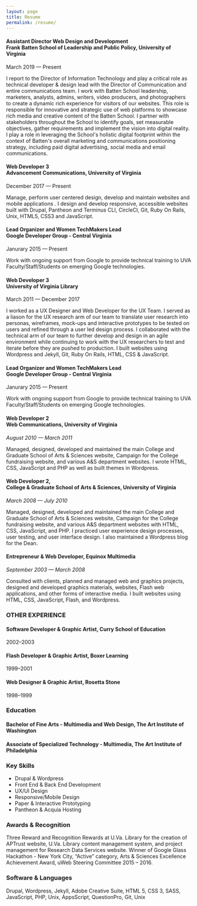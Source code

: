 ```yaml
---
layout: page
title: Resume
permalink: /resume/
---
```


<h4>Assistant Director Web Design and Development<br />
Frank Batten School of Leadership and Public Policy, University of Virginia</h4>

<p>March 2019 — Present</p>

<p>I report to the Director of Information Technology and play a critical role as technical developer & design lead with the Director of Communication and entire communications team. I work with Batten School leadership, marketers, analysts, admins, writers, video producers, and photographers to create a dynamic rich experience for visitors of our websites. This role is responsible for innovative and strategic use of web platforms to showcase rich media and creative content of the Batten School. I partner with stakeholders throughout the School to identify goals, set measurable objectives, gather requirements and implement the vision into digital reality. I play a role in leveraging the School's holistic digital footprint within the context of Batten's overall marketing and communications positioning strategy, including paid digital advertising, social media and email communications.</p>



<h4>Web Developer 3<br />
Advancement Communications, University of Virginia</h4>

<p>December 2017 — Present</p>

<p>Manage, perform user centered design, develop and maintain websites and mobile applications . I design and develop responsive, accessible websites built with Drupal, Pantheon and Terminus CLI, CircleCI, Git, Ruby On Rails, Unix, HTML5, CSS3 and JavaScript.</p>


<h4>Lead Organizer and Women TechMakers Lead<br />
Google Developer Group - Central Virginia</h4>
Janurary 2015 — Present

Work with ongoing support from Google to provide technical training to UVA Faculty/Staff/Students on emerging Google technologies.


<h4>Web Developer 3<br />
University of Virginia Library</h4>

<p>March 2011 — December 2017</p>

<p>I worked as a UX Designer and Web Developer for the UX Team. I served as a liason for the UX research arm of our team to translate user research into personas, wireframes, mock-ups and interactive prototypes to be tested on users and refined through a user led design  process. I collaborated with the technical arm of our team to further develop and design in an agile environment while continuing to work with the UX researchers to test and iterate before they are pushed to production. I built websites using Wordpress and Jekyll, Git, Ruby On Rails, HTML, CSS & JavaScript.
</p>


<h4>Lead Organizer and Women TechMakers Lead<br />
Google Developer Group - Central Virginia</h4>
Janurary 2015 — Present

Work with ongoing support
from Google to provide technical
training to UVA Faculty/Staff/Students on emerging Google
technologies.


<h4>Web Developer 2<br />
Web Communications, University of Virginia</h4>

<p><i>August 2010 — March 2011</i></p>

<p>Managed, designed, developed and maintained the main College and Graduate School of Arts & Sciences website, Campaign for the College fundraising website, and various A&S department websites. I wrote HTML, CSS, JavaScript and PHP as well as built themes in Wordpress.</p>

<h4>Web Developer 2, <br />
College & Graduate School of Arts & Sciences, University of Virginia</h4>

<p><i>March 2008 — July 2010 </i></p>

<p>Managed, designed, developed and maintained the main College and Graduate School of Arts &amp;
Sciences website, Campaign for the College fundraising website, and various A&S department
websites with HTML, CSS, JavaScript, and PHP. I practiced user experience design processes, user testing, and user interface design. I also maintained a Wordpress blog for the Dean.</p>

<h4>Entrepreneur &amp;
Web Developer, Equinox Multimedia</h4>

<p><i>September 2003 — March 2008</i></p>    

<p>Consulted with clients, planned and managed web and graphics projects, designed and developed graphics materials, websites, Flash web applications, and other forms of interactive media. I built websites using HTML, CSS, JavaScript, Flash, and Wordpress.</p>

<h3>OTHER EXPERIENCE</h3>

<h4>Software Developer &amp; Graphic Artist, Curry School of Education</h4>

<p>2002–2003</p>

<h4>Flash Developer & Graphic Artist, Boxer Learning</h4>

<p>1999–2001</p>

<h4>Web Designer & Graphic Artist, Rosetta Stone</h4>

<p>1998–1999</p>


<h3>Education</h3>


<h4>Bachelor of Fine Arts - Multimedia and Web Design,
The Art Institute of Washington</h4>

<h4>Associate of Specialized Technology - Multimedia,
The Art Institute of Philadelphia</h4>

<h3>Key Skills</h3>

<ul>
<li>Drupal &amp; Wordpress</li>
<li>Front End &amp; Back End Development</li>
<li>UX/UI Design </li>
<li>Responsive/Mobile Design</li>
<li>Paper & Interactive Prototyping</li>
<li>Pantheon & Acquia Hosting</li>
</ul>


<h3>Awards & Recognition</h3>

<p>Three Reward and Recognition Rewards at U.Va. Library for the creation of APTrust website, U.Va. Library content management system, and project management for Research Data Services website. Winner of Google Glass Hackathon - New York City,  “Active” category, Arts &amp; Sciences Excellence Achievement Award, uWeb Steering Committee 2015 – 2016.</p>

<h3>Software & Languages</h3>

<p>Drupal, Wordpress, Jekyll, Adobe Creative Suite, HTML 5, CSS 3, SASS, JavaScript, PHP, Unix, AppsScript, QuestionPro, Git, Unix</p>
